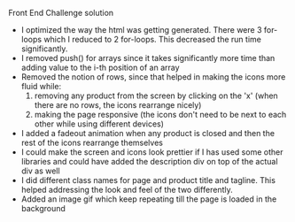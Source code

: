 Front End Challenge solution

- I optimized the way the html was getting generated. There were 3 for-loops which I reduced to 2 for-loops. This decreased the run time significantly.
- I removed push() for arrays since it takes significantly more time than adding value to the i-th position of an array
- Removed the notion of rows, since that helped in making the icons more fluid while:
	1. removing any product from the screen by clicking on the 'x' (when there are no rows, the icons rearrange nicely)
	2. making the page responsive (the icons don't need to be next to each other while using different devices)
- I added a fadeout animation when any product is closed and then the rest of the icons rearrange themselves
- I could make the screen and icons look prettier if I has used some other libraries and could have added the description div on top of the actual div as well
- I did different class names for page and product title and tagline. This helped addressing the look and feel of the two differently.
- Added an image gif which keep repeating till the page is loaded in the background